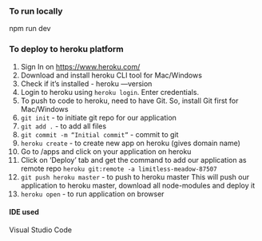 ### To run locally

npm run dev

### To deploy to heroku platform

1. Sign In on https://www.heroku.com/ 
2. Download and install heroku CLI tool for Mac/Windows
3. Check if it’s installed  - heroku —version
4. Login to heroku using `heroku login`. Enter credentials.
5. To push to code to heroku, need to have Git. So, install Git first for Mac/Windows
6. `git init` - to initiate git repo for our application
7. `git add .` - to add all files
8. `git commit -m “Initial commit”` - commit to git
9. `heroku create` - to create new app on heroku (gives domain name)
10. Go to /apps and click on your application on heroku
11. Click on ‘Deploy’ tab and get the command to add our application as remote repo
         `heroku git:remote -a limitless-meadow-87507`
12. `git push heroku master` - to push to heroku master
          This will push our application to heroku master, download all node-modules and deploy it
13. `heroku open` - to run application on browser

#### IDE used
Visual Studio Code
